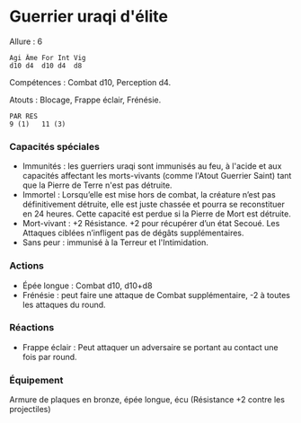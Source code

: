 # Guerrier uraqi d'élite

Allure : 6

	Agi	Âme	For	Int	Vig
	d10	d4	d10	d4	d8

Compétences : Combat d10, Perception d4.

Atouts : Blocage, Frappe éclair, Frénésie.

	PAR	RES
	9 (1)	11 (3)

### Capacités spéciales
- Immunités : les guerriers uraqi sont immunisés au feu, à l'acide et aux capacités affectant les morts-vivants (comme l'Atout Guerrier Saint) tant que la Pierre de Terre n'est pas détruite.
- Immortel : Lorsqu’elle est mise hors de combat, la créature n’est pas définitivement détruite, elle est juste chassée et pourra se reconstituer en 24 heures. Cette capacité est perdue si la Pierre de Mort est détruite.
- Mort-vivant : +2 Résistance. +2 pour récupérer d’un état Secoué. Les Attaques ciblées n’infligent pas de dégâts supplémentaires.
- Sans peur : immunisé à la Terreur et l'Intimidation.

### Actions
- Épée longue : Combat d10, d10+d8
- Frénésie : peut faire une attaque de Combat supplémentaire, -2 à toutes les attaques du round.

### Réactions
- Frappe éclair : Peut attaquer un adversaire se portant au contact une fois par round.

### Équipement
Armure de plaques en bronze, épée longue, écu (Résistance +2 contre les projectiles)
